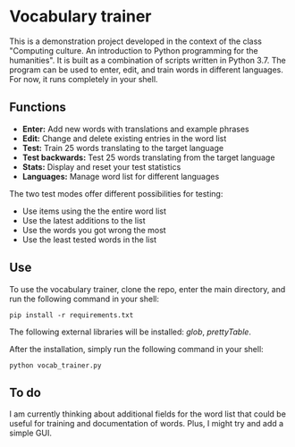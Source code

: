# Vocabulary trainer

This is a demonstration project developed in the context of the class "Computing culture. An introduction to Python programming for the humanities". It is built as a combination of scripts written in Python 3.7. The program can be used to enter, edit, and train words in different languages. For now, it runs completely in your shell.

## Functions

- **Enter:** Add new words with translations and example phrases
- **Edit:** Change and delete existing entries in the word list
- **Test:** Train 25 words translating to the target language
- **Test backwards:** Test 25 words translating from the target language
- **Stats:** Display and reset your test statistics 
- **Languages:** Manage word list for different languages

The two test modes offer different possibilities for testing:

- Use items using the the entire word list
- Use the latest additions to the list
- Use the words you got wrong the most
- Use the least tested words in the list

## Use

To use the vocabulary trainer, clone the repo, enter the main directory, and run the following command in your shell:

``pip install -r requirements.txt``

The following external libraries will be installed: *glob*, *prettyTable*.

After the installation, simply run the following command in your shell:

``python vocab_trainer.py``

## To do

I am currently thinking about additional fields for the word list that could be useful for training and documentation of words. Plus, I might try and add a simple GUI.
